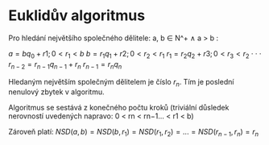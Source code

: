# Euklidův algoritmus
Pro hledání největšího společného dělitele:
a, b ∈ N^+ ∧ a > b : 

$a = bq_0 + r1; 0 < r_1 < b$ 
$b = r_1q_1 + r2; 0 < r_2 < r_1$
$r_1 = r_2q_2 + r3; 0 < r_3 < r_2$ 
· · · 
$r_{n−2} = r_{n−1}q_{n−1} + r_n$ 
$r_{n−1} = r_nq_n$

Hledaným největším společným dělitelem je číslo $r_n$. Tím je poslední nenulový zbytek v algoritmu. 

Algoritmus se sestává z konečného počtu kroků (triviální důsledek nerovností uvedených napravo: 0 < rn < rn−1... < r1 < b) 

Zároveň platí: $NSD(a, b) = NSD(b, r_1) = NSD(r_1, r_2) = ... = NSD(r_{n−1}, r_n) = r_n$